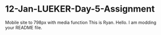 # 12-Jan-LUEKER-Day-5-Assignment
Mobile site to 798px with media function
This is Ryan. Hello. I am modding your README file.
